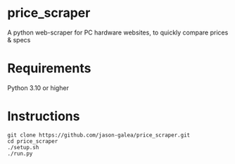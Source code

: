 # price_scraper

A python web-scraper for PC hardware websites, to quickly compare prices &amp; specs

# Requirements

Python 3.10 or higher

# Instructions

    git clone https://github.com/jason-galea/price_scraper.git
    cd price_scraper
    ./setup.sh
    ./run.py
